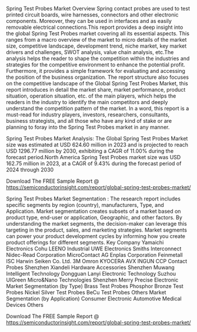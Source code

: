 Spring Test Probes Market Overview
Spring contact probes are used to test printed circuit boards, wire harnesses, connectors and other electronic components. Moreover, they can be used in interfaces and as easily removable electrical connections.This report provides a deep insight into the global Spring Test Probes market covering all its essential aspects. This ranges from a macro overview of the market to micro details of the market size, competitive landscape, development trend, niche market, key market drivers and challenges, SWOT analysis, value chain analysis, etc.The analysis helps the reader to shape the competition within the industries and strategies for the competitive environment to enhance the potential profit. Furthermore, it provides a simple framework for evaluating and accessing the position of the business organization. The report structure also focuses on the competitive landscape of the Global Spring Test Probes Market, this report introduces in detail the market share, market performance, product situation, operation situation, etc. of the main players, which helps the readers in the industry to identify the main competitors and deeply understand the competition pattern of the market. In a word, this report is a must-read for industry players, investors, researchers, consultants, business strategists, and all those who have any kind of stake or are planning to foray into the Spring Test Probes market in any manner.

Spring Test Probes Market Analysis:
The Global Spring Test Probes Market size was estimated at USD 624.60 million in 2023 and is projected to reach USD 1296.77 million by 2030, exhibiting a CAGR of 11.00% during the forecast period.North America Spring Test Probes market size was USD 162.75 million in 2023, at a CAGR of 9.43% during the forecast period of 2024 through 2030

Download The FREE Sample Report @  https://semiconductorinsight.com/report/global-spring-test-probes-market/ 

Spring Test Probes Market Segmentation :
The research report includes specific segments by region (country), manufacturers, Type, and Application. Market segmentation creates subsets of a market based on product type, end-user or application, Geographic, and other factors. By understanding the market segments, the decision-maker can leverage this targeting in the product, sales, and marketing strategies. Market segments can power your product development cycles by informing how you create product offerings for different segments. Key Company
Yamaichi Electronics
Cohu
LEENO Industrial
UWE Electronics
Smiths Interconnect
Nidec-Read Corporation
MicroContact AG
Enplas Corporation
Feinmetall
ISC
Harwin
Seiken Co.
Ltd.
3M
Omron
KYOCERA AVX
INGUN
CCP Contact Probes
Shenzhen Xiandeli Hardware Accessories
Shenzhen Muwang Intelligent Technology
Dongguan Lanyi Electronic Technology
Suzhou UIGreen Micro&Nano Technologies
Shenzhen Merry Precise Electronic
Market Segmentation (by Type)
Brass Test Probes
Phosphor Bronze Test Probes
Nickel Silver Test Probes
BeCu Test Probes
Others
Market Segmentation (by Application)
Consumer Electronic
Automotive
Medical Devices
Others

Download The FREE Sample Report @ https://semiconductorinsight.com/report/global-spring-test-probes-market/
